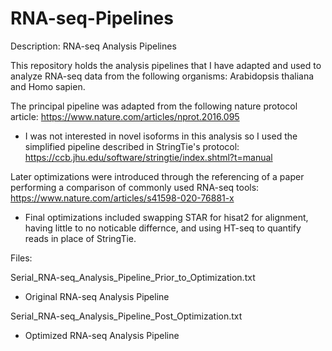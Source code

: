 # RNA-seq-Pipelines
Description: RNA-seq Analysis Pipelines

This repository holds the analysis pipelines that I have adapted and used to analyze RNA-seq data from
the following organisms: Arabidopsis thaliana and Homo sapien.

The principal pipeline was adapted from the following nature protocol article: https://www.nature.com/articles/nprot.2016.095
- I was not interested in novel isoforms in this analysis so I used the simplified pipeline described in StringTie's protocol: https://ccb.jhu.edu/software/stringtie/index.shtml?t=manual

Later optimizations were introduced through the referencing of a paper performing a comparison of commonly used RNA-seq tools: https://www.nature.com/articles/s41598-020-76881-x
- Final optimizations included swapping STAR for hisat2 for alignment, having little to no noticable differnce, and using HT-seq to quantify reads in place of StringTie.

Files:

Serial_RNA-seq_Analysis_Pipeline_Prior_to_Optimization.txt
- Original RNA-seq Analysis Pipeline

Serial_RNA-seq_Analysis_Pipeline_Post_Optimization.txt
- Optimized RNA-seq Analysis Pipeline
